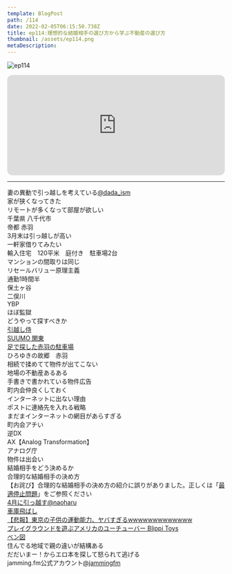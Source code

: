 ```yaml
---
template: BlogPost
path: /114
date: 2022-02-05T06:15:50.738Z
title: ep114:理想的な結婚相手の選び方から学ぶ不動産の選び方
thumbnail: /assets/ep114.png
metaDescription:
---
```

![ep114](/assets/ep114.png)

<iframe style="border-radius:12px" src="https://open.spotify.com/embed/episode/6bGSi5bVOJ7OW8Kvqci26N?utm_source=generator" width="100%" height="232" frameBorder="0" allowfullscreen="" allow="autoplay; clipboard-write; encrypted-media; fullscreen; picture-in-picture"></iframe>

***


妻の異動で引っ越しを考えている[@dada_ism](https://twitter.com/dada_ism)  
家が狭くなってきた  
リモートが多くなって部屋が欲しい  
千葉県 八千代市  
帝都 赤羽  
3月末は引っ越しが高い  
一軒家借りてみたい  
輸入住宅　120平米　庭付き　駐車場2台  
マンションの間取りは同じ  
リセールバリュー原理主義  
通勤1時間半  
保土ヶ谷  
二俣川  
YBP  
ほぼ監獄  
どうやって探すべきか  
[引越し侍](https://hikkoshizamurai.jp/)  
[SUUMO 関東](https://suumo.jp/chintai/kanto/)  
[足で探した赤羽の駐車場](https://jamming.fm/4)  
ひろゆきの故郷　赤羽  
相続で揉めてて物件が出てこない  
地場の不動産あるある  
手書きで書かれている物件広告  
町内会仲良くしておく  
インターネットに出ない理由  
ポストに連絡先を入れる戦略  
まだまインターネットの網目があらすぎる  
町内会アチい  
逆DX  
AX【Analog Transformation】  
アナログ庁  
物件は出会い  
結婚相手をどう決めるか  
合理的な結婚相手の決め方  
【お詫び】合理的な結婚相手の決め方の紹介に誤りがありました。正しくは「[最適停止問題](https://ja.wikipedia.org/wiki/%E6%9C%80%E9%81%A9%E5%81%9C%E6%AD%A2%E5%95%8F%E9%A1%8C)」をご参照ください  
[4月に引っ越す@naoharu](https://twitter.com/naoharu)  
[車庫飛ばし](https://www.hikaku.com/sell-car/shakotobashi/)  
[【悲報】東京の子供の運動能力、ヤバすぎるwwwwwwwwwwwww](http://blog.livedoor.jp/news23vip/archives/5886716.html?utm_source=dlvr.it)  
[プレイグラウンドを遊ぶアメリカのユーチューバー Blippi Toys](https://www.youtube.com/channel/UC-Gm4EN7nNNR3k67J8ywF4g)  
[ベン図](http://www.mathlion.jp/article/ar093.html)  
住んでる地域で親の違いが結構ある  
だだいまー！からエロ本を探して怒られて逃げる  
jamming.fm公式アカウント[@jammingfm](https://twitter.com/jammingfm)  